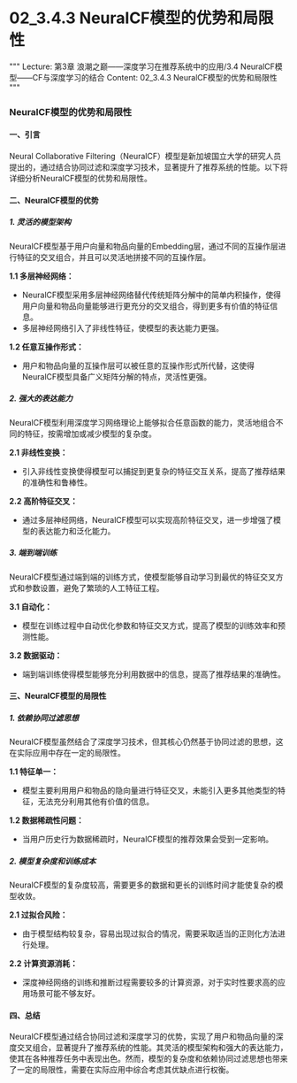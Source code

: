 # 02_3.4.3 NeuralCF模型的优势和局限性

"""
Lecture: 第3章 浪潮之巅——深度学习在推荐系统中的应用/3.4 NeuralCF模型——CF与深度学习的结合
Content: 02_3.4.3 NeuralCF模型的优势和局限性
"""

### NeuralCF模型的优势和局限性

#### 一、引言

Neural Collaborative Filtering（NeuralCF）模型是新加坡国立大学的研究人员提出的，通过结合协同过滤和深度学习技术，显著提升了推荐系统的性能。以下将详细分析NeuralCF模型的优势和局限性。

#### 二、NeuralCF模型的优势

##### 1. 灵活的模型架构

NeuralCF模型基于用户向量和物品向量的Embedding层，通过不同的互操作层进行特征的交叉组合，并且可以灵活地拼接不同的互操作层。

**1.1 多层神经网络：**
- NeuralCF模型采用多层神经网络替代传统矩阵分解中的简单内积操作，使得用户向量和物品向量能够进行更充分的交叉组合，得到更多有价值的特征信息。
- 多层神经网络引入了非线性特征，使模型的表达能力更强。

**1.2 任意互操作形式：**
- 用户和物品向量的互操作层可以被任意的互操作形式所代替，这使得NeuralCF模型具备广义矩阵分解的特点，灵活性更强。

##### 2. 强大的表达能力

NeuralCF模型利用深度学习网络理论上能够拟合任意函数的能力，灵活地组合不同的特征，按需增加或减少模型的复杂度。

**2.1 非线性变换：**
- 引入非线性变换使得模型可以捕捉到更复杂的特征交互关系，提高了推荐结果的准确性和鲁棒性。

**2.2 高阶特征交叉：**
- 通过多层神经网络，NeuralCF模型可以实现高阶特征交叉，进一步增强了模型的表达能力和泛化能力。

##### 3. 端到端训练

NeuralCF模型通过端到端的训练方式，使模型能够自动学习到最优的特征交叉方式和参数设置，避免了繁琐的人工特征工程。

**3.1 自动化：**
- 模型在训练过程中自动优化参数和特征交叉方式，提高了模型的训练效率和预测性能。

**3.2 数据驱动：**
- 端到端训练使得模型能够充分利用数据中的信息，提高了推荐结果的准确性。

#### 三、NeuralCF模型的局限性

##### 1. 依赖协同过滤思想

NeuralCF模型虽然结合了深度学习技术，但其核心仍然基于协同过滤的思想，这在实际应用中存在一定的局限性。

**1.1 特征单一：**
- 模型主要利用用户和物品的隐向量进行特征交叉，未能引入更多其他类型的特征，无法充分利用其他有价值的信息。

**1.2 数据稀疏性问题：**
- 当用户历史行为数据稀疏时，NeuralCF模型的推荐效果会受到一定影响。

##### 2. 模型复杂度和训练成本

NeuralCF模型的复杂度较高，需要更多的数据和更长的训练时间才能使复杂的模型收敛。

**2.1 过拟合风险：**
- 由于模型结构较复杂，容易出现过拟合的情况，需要采取适当的正则化方法进行处理。

**2.2 计算资源消耗：**
- 深度神经网络的训练和推断过程需要较多的计算资源，对于实时性要求高的应用场景可能不够友好。

#### 四、总结

NeuralCF模型通过结合协同过滤和深度学习的优势，实现了用户和物品向量的深度交叉组合，显著提升了推荐系统的性能。其灵活的模型架构和强大的表达能力，使其在各种推荐任务中表现出色。然而，模型的复杂度和依赖协同过滤思想也带来了一定的局限性，需要在实际应用中综合考虑其优缺点进行权衡。
